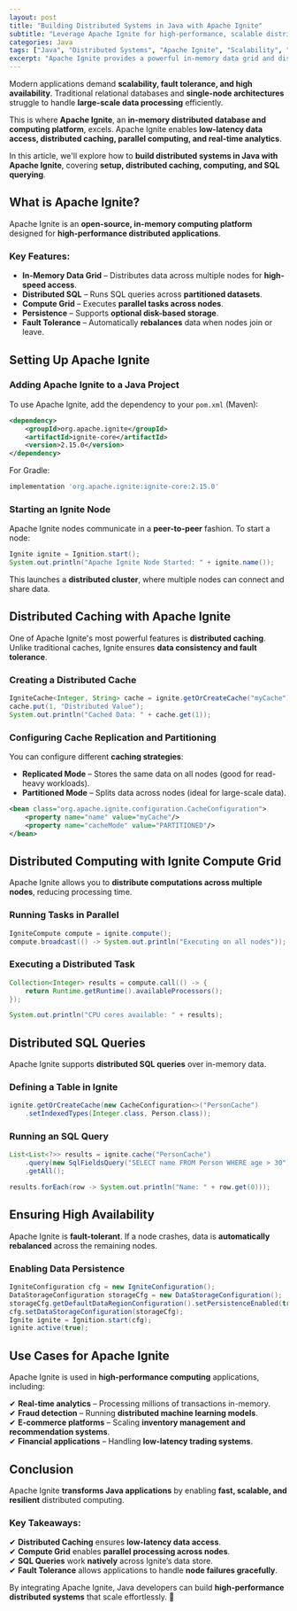 ```yaml
---
layout: post
title: "Building Distributed Systems in Java with Apache Ignite"
subtitle: "Leverage Apache Ignite for high-performance, scalable distributed computing in Java."
categories: Java
tags: ["Java", "Distributed Systems", "Apache Ignite", "Scalability", "Caching", "Big Data"]
excerpt: "Apache Ignite provides a powerful in-memory data grid and distributed computing platform for Java applications. Learn how to build scalable, fault-tolerant distributed systems with Ignite."
---
```

Modern applications demand **scalability, fault tolerance, and high availability**. Traditional relational databases and **single-node architectures** struggle to handle **large-scale data processing** efficiently.

This is where **Apache Ignite**, an **in-memory distributed database and computing platform**, excels. Apache Ignite enables **low-latency data access, distributed caching, parallel computing, and real-time analytics**.

In this article, we'll explore how to **build distributed systems in Java with Apache Ignite**, covering **setup, distributed caching, computing, and SQL querying**.

## What is Apache Ignite?

Apache Ignite is an **open-source, in-memory computing platform** designed for **high-performance distributed applications**.

### Key Features:
- **In-Memory Data Grid** – Distributes data across multiple nodes for **high-speed access**.
- **Distributed SQL** – Runs SQL queries across **partitioned datasets**.
- **Compute Grid** – Executes **parallel tasks across nodes**.
- **Persistence** – Supports **optional disk-based storage**.
- **Fault Tolerance** – Automatically **rebalances** data when nodes join or leave.

## Setting Up Apache Ignite

### Adding Apache Ignite to a Java Project

To use Apache Ignite, add the dependency to your `pom.xml` (Maven):

```xml
<dependency>
    <groupId>org.apache.ignite</groupId>
    <artifactId>ignite-core</artifactId>
    <version>2.15.0</version>
</dependency>
```

For Gradle:

```gradle
implementation 'org.apache.ignite:ignite-core:2.15.0'
```

### Starting an Ignite Node

Apache Ignite nodes communicate in a **peer-to-peer** fashion. To start a node:

```java
Ignite ignite = Ignition.start();
System.out.println("Apache Ignite Node Started: " + ignite.name());
```

This launches a **distributed cluster**, where multiple nodes can connect and share data.

## Distributed Caching with Apache Ignite

One of Apache Ignite's most powerful features is **distributed caching**. Unlike traditional caches, Ignite ensures **data consistency and fault tolerance**.

### Creating a Distributed Cache

```java
IgniteCache<Integer, String> cache = ignite.getOrCreateCache("myCache");
cache.put(1, "Distributed Value");
System.out.println("Cached Data: " + cache.get(1));
```

### Configuring Cache Replication and Partitioning

You can configure different **caching strategies**:

- **Replicated Mode** – Stores the same data on all nodes (good for read-heavy workloads).
- **Partitioned Mode** – Splits data across nodes (ideal for large-scale data).

```xml
<bean class="org.apache.ignite.configuration.CacheConfiguration">
    <property name="name" value="myCache"/>
    <property name="cacheMode" value="PARTITIONED"/>
</bean>
```

## Distributed Computing with Ignite Compute Grid

Apache Ignite allows you to **distribute computations across multiple nodes**, reducing processing time.

### Running Tasks in Parallel

```java
IgniteCompute compute = ignite.compute();
compute.broadcast(() -> System.out.println("Executing on all nodes"));
```

### Executing a Distributed Task

```java
Collection<Integer> results = compute.call(() -> {
    return Runtime.getRuntime().availableProcessors();
});

System.out.println("CPU cores available: " + results);
```

## Distributed SQL Queries

Apache Ignite supports **distributed SQL queries** over in-memory data.

### Defining a Table in Ignite

```java
ignite.getOrCreateCache(new CacheConfiguration<>("PersonCache")
    .setIndexedTypes(Integer.class, Person.class));
```

### Running an SQL Query

```java
List<List<?>> results = ignite.cache("PersonCache")
    .query(new SqlFieldsQuery("SELECT name FROM Person WHERE age > 30"))
    .getAll();

results.forEach(row -> System.out.println("Name: " + row.get(0)));
```

## Ensuring High Availability

Apache Ignite is **fault-tolerant**. If a node crashes, data is **automatically rebalanced** across the remaining nodes.

### Enabling Data Persistence

```java
IgniteConfiguration cfg = new IgniteConfiguration();
DataStorageConfiguration storageCfg = new DataStorageConfiguration();
storageCfg.getDefaultDataRegionConfiguration().setPersistenceEnabled(true);
cfg.setDataStorageConfiguration(storageCfg);
Ignite ignite = Ignition.start(cfg);
ignite.active(true);
```

## Use Cases for Apache Ignite

Apache Ignite is used in **high-performance computing** applications, including:

✔ **Real-time analytics** – Processing millions of transactions in-memory.  
✔ **Fraud detection** – Running **distributed machine learning models**.  
✔ **E-commerce platforms** – Scaling **inventory management and recommendation systems**.  
✔ **Financial applications** – Handling **low-latency trading systems**.

## Conclusion

Apache Ignite **transforms Java applications** by enabling **fast, scalable, and resilient** distributed computing.

### Key Takeaways:
✔ **Distributed Caching** ensures **low-latency data access**.  
✔ **Compute Grid** enables **parallel processing across nodes**.  
✔ **SQL Queries** work **natively** across Ignite’s data store.  
✔ **Fault Tolerance** allows applications to handle **node failures gracefully**.

By integrating Apache Ignite, Java developers can build **high-performance distributed systems** that scale effortlessly. 🚀
